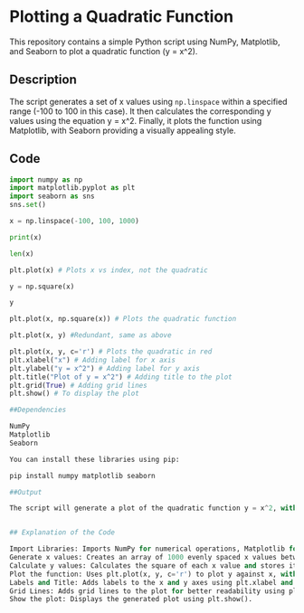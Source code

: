 # Plotting a Quadratic Function

This repository contains a simple Python script using NumPy, Matplotlib, and Seaborn to plot a quadratic function (y = x^2).

## Description

The script generates a set of x values using `np.linspace` within a specified range (-100 to 100 in this case). It then calculates the corresponding y values using the equation y = x^2. Finally, it plots the function using Matplotlib, with Seaborn providing a visually appealing style.

## Code

```python
import numpy as np
import matplotlib.pyplot as plt
import seaborn as sns
sns.set()

x = np.linspace(-100, 100, 1000)

print(x)

len(x)

plt.plot(x) # Plots x vs index, not the quadratic

y = np.square(x)

y

plt.plot(x, np.square(x)) # Plots the quadratic function

plt.plot(x, y) #Redundant, same as above

plt.plot(x, y, c='r') # Plots the quadratic in red
plt.xlabel("x") # Adding label for x axis
plt.ylabel("y = x^2") # Adding label for y axis
plt.title("Plot of y = x^2") # Adding title to the plot
plt.grid(True) # Adding grid lines
plt.show() # To display the plot

##Dependencies

NumPy
Matplotlib
Seaborn

You can install these libraries using pip:

pip install numpy matplotlib seaborn

##Output

The script will generate a plot of the quadratic function y = x^2, with the x-axis ranging from -100 to 100. The plot will be displayed in red, as specified in the code.  The x and y axis will be labelled along with a title. Grid lines will also be displayed to improve readability.


## Explanation of the Code

Import Libraries: Imports NumPy for numerical operations, Matplotlib for plotting, and Seaborn for styling.
Generate x values: Creates an array of 1000 evenly spaced x values between -100 and 100 using np.linspace.
Calculate y values: Calculates the square of each x value and stores it in the y array.
Plot the function: Uses plt.plot(x, y, c='r') to plot y against x, with the line color set to red.
Labels and Title: Adds labels to the x and y axes using plt.xlabel and plt.ylabel, and a title to the plot using plt.title.
Grid Lines: Adds grid lines to the plot for better readability using plt.grid(True).
Show the plot: Displays the generated plot using plt.show().
